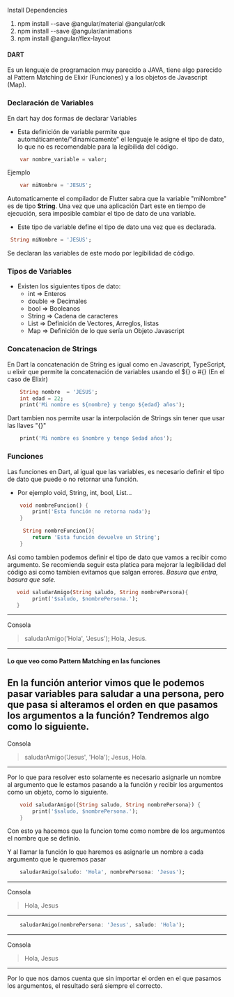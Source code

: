 Install Dependencies
1. npm install --save @angular/material @angular/cdk
2. npm install --save @angular/animations
3. npm install @angular/flex-layout    
#### DART
Es un lenguaje de programacion muy parecido a JAVA, tiene algo parecido al Pattern Matching de Elixir (Funciones) y a los objetos de Javascript (Map).

### Declaración de Variables
En dart hay dos formas de declarar Variables 

* Esta definición de variable permite que automáticamente/"dinamicamente" el lenguaje le asigne el tipo de dato, lo que no es recomendable para la legibilida del código.

``` Dart 
    var nombre_variable = valor;
```
Ejemplo 
``` Dart 
    var miNombre = 'JESUS';
```
Automaticamente el compilador de Flutter sabra que la variable "miNombre" es de tipo **String**. Una vez que una aplicación Dart este en tiempo de ejecución, sera imposible cambiar el tipo de dato de una variable.

* Este tipo de variable define el tipo de dato una vez que es declarada.
 ``` Dart
  String miNombre = 'JESUS'; 
 ```
Se declaran las variables de este modo por legibilidad de código.

### Tipos de Variables
* Existen los siguientes tipos de dato: 
    * int => Enteros
    * double => Decimales
    * bool => Booleanos
    * String => Cadena de caracteres
    * List => Definición de Vectores, Arreglos, listas
    * Map => Definición de lo que sería un Objeto Javascript

### Concatenacion de Strings 
En Dart la concatenación de String es igual como en Javascript, TypeScript, u elixir que permite la concatenación de variables usando el ${} o #{} (En el caso de Elixir)
``` Dart
    String nombre  = 'JESUS'; 
    int edad = 22;
    print('Mi nombre es ${nombre} y tengo ${edad} años');
```
Dart tambien nos permite usar la interpolación de Strings sin tener que usar las llaves "{}"
```Dart 
    print('Mi nombre es $nombre y tengo $edad años');
```
### Funciones

Las funciones en Dart, al igual que las variables, es necesario definir el tipo de dato que puede o no retornar una función.

* Por ejemplo void, String, int, bool,  List...
```Dart 
    void nombreFuncion() {
        print('Esta función no retorna nada');
    }
```
```Dart 
     String nombreFuncion(){
        return 'Esta función devuelve un String';
    }
```
Asi como tambien podemos definir el tipo de dato que vamos a recibir como argumento. Se recomienda seguir esta platica para mejorar la legibilidad del código asi como tambien evitamos que salgan errores. _Basura que entra, basura que sale._
 ```Dart 
    void saludarAmigo(String saludo, String nombrePersona){
         print('$saludo, $nombrePersona.');
    }

```
---
Consola 
> saludarAmigo('Hola', 'Jesus');
> Hola, Jesus.
---

#### Lo que veo como Pattern Matching en las funciones
En la función anterior vimos que le podemos pasar variables para saludar a una persona, pero que pasa si alteramos el orden en que pasamos los argumentos a la función? Tendremos algo como lo siguiente.
---
Consola
> saludarAmigo('Jesus', 'Hola');
> Jesus, Hola.
---
Por lo que para resolver esto solamente es necesario asignarle un nombre al argumento que le estamos pasando a la función y recibir los argumentos como un objeto, como lo siguiente.

``` Dart
    void saludarAmigo({String saludo, String nombrePersona}) {
        print('$saludo, $nombrePersona.');
    }
```
Con esto ya hacemos que la funcion tome como nombre de los argumentos el nombre que se definio.

Y al llamar la función lo que haremos es asignarle un nombre a cada argumento que le queremos pasar

``` Dart
    saludarAmigo(saludo: 'Hola', nombrePersona: 'Jesus');
```
---
Consola 
> Hola, Jesus
---
``` Dart
    saludarAmigo(nombrePersona: 'Jesus', saludo: 'Hola');
```
---
Consola 
> Hola, Jesus
---

Por lo que nos damos cuenta que sin importar el orden en el que pasamos los argumentos, el resultado será siempre el correcto.









